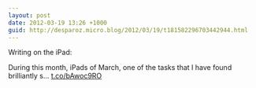 ```yaml
---
layout: post
date: 2012-03-19 13:26 +1000
guid: http://desparoz.micro.blog/2012/03/19/t181582296703442944.html
---
```

Writing on the iPad: 

During this month, iPads of March, one of the tasks that I have found brilliantly s... [t.co/bAwoc9RO](http://t.co/bAwoc9RO)
